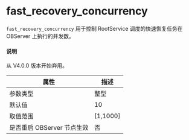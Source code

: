 fast_recovery_concurrency 
==============================================

`fast_recovery_concurrency` 用于控制 RootService 调度的快速恢复任务在 OBServer 上执行的并发数。

<main id="notice" type='explain'>
  <h4>说明</h4>
  <p>从 V4.0.0 版本开始弃用。</p>
</main>

|        属性        |     描述     |
|------------------|------------|
| 参数类型             | 整型         |
| 默认值              | 10         |
| 取值范围             | \[1,1000\] |
| 是否重启 OBServer 节点生效 | 否          |


